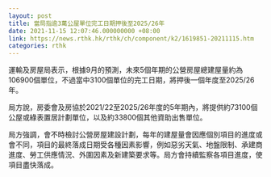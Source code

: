 ```yaml
---
layout: post
title: 當局指逾3萬公屋單位完工日期押後至2025/26年
date: 2021-11-15 12:07:46.000000000 +08:00
link: https://news.rthk.hk/rthk/ch/component/k2/1619851-20211115.htm
categories: rthk
---
```


運輸及房屋局表示，根據9月的預測，未來5個年期的公營房屋總建屋量約為106900個單位，不過當中3100個單位的完工日期，將押後一個年度至2025/26年。

局方說，房委會及房協於2021/22至2025/26年度的5年期內，將提供約73100個公屋或綠表置居計劃單位，以及約33800個其他資助出售單位。

局方強調，會不時檢討公營房屋建設計劃，每年的建屋量會因應個別項目的進度或會不同，項目的最終落成日期受各種因素影響，例如惡劣天氣、地盤限制、承建商進度、勞工供應情況、外圍因素及新建築要求等。局方會持續監察各項目進度，使項目盡快落成。
